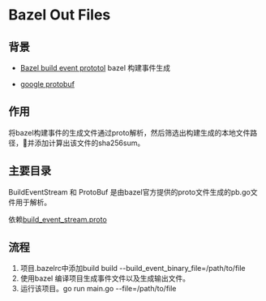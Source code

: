 # Bazel Out Files

## 背景

- [Bazel build event prototol](https://docs.bazel.build/versions/master/build-event-protocol.html) bazel 构建事件生成

- [google protobuf](https://developers.google.com/protocol-buffers/)

## 作用

将bazel构建事件的生成文件通过proto解析，然后筛选出构建生成的本地文件路径，并添加计算出该文件的sha256sum。

## 主要目录

BuildEventStream 和 ProtoBuf 是由bazel官方提供的proto文件生成的pb.go文件用于解析。

依赖[build_event_stream.proto](https://github.com/bazelbuild/bazel/blob/master/src/main/java/com/google/devtools/build/lib/buildeventstream/proto/build_event_stream.proto)

## 流程

1. 项目.bazelrc中添加build build --build_event_binary_file=/path/to/file
2. 使用bazel 编译项目生成事件文件以及生成输出文件。
3. 运行该项目。go run main.go --file=/path/to/file
